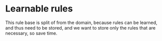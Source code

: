 # Learnable rules

This rule base is split of from the domain, because rules can be learned, and thus need to be stored, and we want to store only the rules that are necessary, so save time.
